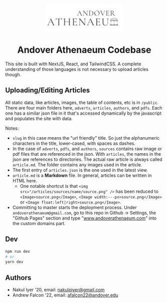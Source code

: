 <p align="center">
  <h3 align="center"><img src="/public/assets/logo_300dpi.png" width="250px"></img></h3>

  <h1 align="center">
     Andover Athenaeum Codebase
  </h1>
</p>

This site is built with NextJS, React, and TailwindCSS. A complete understanding of those languages is not necessary to upload articles though.

## Uploading/Editing Articles

All static data, like articles, images, the table of contents, etc is in `/public`. There are four main folders here, `adverts`, `articles`, `authors`, and `pdfs`. Each one has a similar json file in it that's accessed dynamically by the javascript and populates the site with data.

Notes:
* `slug` in this case means the "url friendly" title. So just the alphanumeric characters in the title, lower-cased, with spaces as dashes.
* In the case of `adverts`, `pdfs`, and `authors`, `sources` contains raw image or pdf files that are referenced in the json. With `articles`, the names in the json are references to directories. The actual raw article is always called `article.md`. The folder contains any images used in the article.
* The first entry of `articles.json` is the one used in the latest view.
* `article.md` is a **Markdown** file. In general, articles can be written in HTML here.
    * One notable shortcut is that `<img src="/articles/sources/name/source.png" />` has been reduced to `<Image>source.png</Image>`, `<Image width:---px>source.png</Image>` or `<Image float:left|right>source.png</Image>`.
* Committing to master starts the deployment process. Under `andoverathenaeum@gmail.com`, go to this repo in Github -> Settings, the "Github Pages" section and type "www.andoverathenaeum.com" into the custom domains part.

## Dev

```bash
npm run dev
# or
yarn dev
```

## Authors
* Nakul Iyer '20, email: nakulpiyer@gmail.com
* Andrew Falcon '22, email: afalcon22@andover.edu
 
